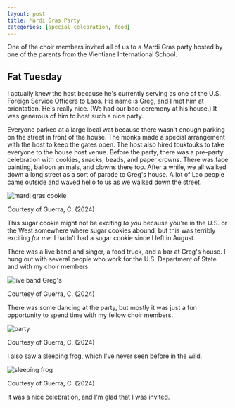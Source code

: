 ```yaml
---
layout: post
title: Mardi Gras Party
categories: [special celebration, food]
---
```


One of the choir members invited all of us to a Mardi Gras party hosted by one of the parents from the Vientiane International School.

## Fat Tuesday

I actually knew the host because he's currently serving as one of the U.S. Foreign Service Officers to Laos. His name is Greg, and I met him at orientation. He's really nice. (We had our baci ceremony at his house.) It was generous of him to host such a nice party. 

Everyone parked at a large local wat because there wasn't enough parking on the street in front of the house. The monks made a special arrangement with the host to keep the gates open. The host also hired touktouks to take everyone to the house host venue. Before the party, there was a pre-party celebration with cookies, snacks, beads, and paper crowns. There was face painting, balloon animals, and clowns there too. After a while, we all walked down a long street as a sort of parade to Greg's house. A lot of Lao people came outside and waved hello to us as we walked down the street. 

![mardi gras cookie](https://lh3.googleusercontent.com/pw/AP1GczM_Gbi31w4hOEgf9Yt64jPijh5dJ-IlrQisUmyM9xcSOzpCK3Rwa37k-HWDd8j6vlpk8yxD0IYZGhAy4HNQPXJ-pNdyPjtuxoB8NT96Nq21-KOITRV1=w1000)

Courtesy of Guerra, C. (2024)

This sugar cookie might not be exciting *to you* because you're in the U.S. or the West somewhere where sugar cookies abound, but this was terribly exciting *for me*. I hadn't had a sugar cookie since I left in August. 

There was a live band and singer, a food truck, and a bar at Greg's house. I hung out with several people who work for the U.S. Department of State and with my choir members. 

![live band Greg's](https://lh3.googleusercontent.com/pw/AP1GczMDYEyuVjLetdHRsAGQQgRJ23yI7RiJSTHs0Jr4cXY4DyWEDc6ZgvMDYh3hAghBQM--SK3Q4fVNC7zlz1FDSt4CNBuE5f4aU8FRONrdfwcmEG9WB0LR=w1000)

Courtesy of Guerra, C. (2024)

There was some dancing at the party, but mostly it was just a fun opportunity to spend time with my fellow choir members. 

![party](https://lh3.googleusercontent.com/pw/AP1GczNvUHF-71V4raAoeMuifBn9uVTnpghMxpwvxkVpwsSuMXutS7_kbS0s0CrJ1AFHF_z8_AGZsIsBLtQp-FaK_6ApYnNLUbXYVIz_nxmpdDQTxPpm1zIv=w1000)

Courtesy of Guerra, C. (2024)

I also saw a sleeping frog, which I've never seen before in the wild. 

![sleeping frog](https://lh3.googleusercontent.com/pw/AP1GczPiIrCLFliiXkQ_PRXFJKDJK8-0xObjU-hgxHKhnm0TCL2JG4SMOqHmga6zAv6PggPlCRXKfjP257RrACNaRSwNWpKeUns64hDTockHSXcrwC60ooPL=w1000)

Courtesy of Guerra, C. (2024)

It was a nice celebration, and I'm glad that I was invited. 


<!-- Hello and welcome. The only purpose of this post is to greet you when your site comes alive for the first time.  
This post will demonstrate some of the more common content & elements found in posts.  
Feel free to delete this post when you are ready to publish your first post.  

Lorem ipsum dolor sit amet, consectetur adipiscing elit. Fusce bibendum neque eget nunc mattis eu sollicitudin enim tincidunt. Vestibulum lacus tortor, ultricies id dignissim ac, bibendum in velit.

## Some great heading (h2)

Proin convallis mi ac felis pharetra aliquam. Curabitur dignissim accumsan rutrum. In arcu magna, aliquet vel pretium et, molestie et arcu.


Mauris lobortis nulla et felis ullamcorper bibendum. Phasellus et hendrerit mauris. Proin eget nibh a massa vestibulum pretium. Suspendisse eu nisl a ante aliquet bibendum quis a nunc. Praesent varius interdum vehicula. Aenean risus libero, placerat at vestibulum eget, ultricies eu enim. Praesent nulla tortor, malesuada adipiscing adipiscing sollicitudin, adipiscing eget est.

## Another great heading (h2)

Lorem ipsum dolor sit amet, consectetur adipiscing elit. Fusce bibendum neque eget nunc mattis eu sollicitudin enim tincidunt. Vestibulum lacus tortor, ultricies id dignissim ac, bibendum in velit.

### Some great subheading (h3)

Proin convallis mi ac felis pharetra aliquam. Curabitur dignissim accumsan rutrum. In arcu magna, aliquet vel pretium et, molestie et arcu. Mauris lobortis nulla et felis ullamcorper bibendum.

Phasellus et hendrerit mauris. Proin eget nibh a massa vestibulum pretium. Suspendisse eu nisl a ante aliquet bibendum quis a nunc.

### Some great subheading (h3)

Praesent varius interdum vehicula. Aenean risus libero, placerat at vestibulum eget, ultricies eu enim. Praesent nulla tortor, malesuada adipiscing adipiscing sollicitudin, adipiscing eget est.

> This quote will *change* your life. It will reveal the <i>secrets</i> of the universe, and all the wonders of humanity. Don't <em>misuse</em> it.

Lorem ipsum dolor sit amet, consectetur adipiscing elit. Fusce bibendum neque eget nunc mattis eu sollicitudin enim tincidunt.

### Some great subheading (h3)

Vestibulum lacus tortor, ultricies id dignissim ac, bibendum in velit. Proin convallis mi ac felis pharetra aliquam. Curabitur dignissim accumsan rutrum.

In arcu magna, aliquet vel pretium et, molestie et arcu. Mauris lobortis nulla et felis ullamcorper bibendum. Phasellus et hendrerit mauris.

#### You might want a sub-subheading (h4)

In arcu magna, aliquet vel pretium et, molestie et arcu. Mauris lobortis nulla et felis ullamcorper bibendum. Phasellus et hendrerit mauris.

In arcu magna, aliquet vel pretium et, molestie et arcu. Mauris lobortis nulla et felis ullamcorper bibendum. Phasellus et hendrerit mauris.

#### But it's probably overkill (h4)

In arcu magna, aliquet vel pretium et, molestie et arcu. Mauris lobortis nulla et felis ullamcorper bibendum. Phasellus et hendrerit mauris.

##### Could be a smaller sub-heading, `pacman` (h5)

In arcu magna, aliquet vel pretium et, molestie et arcu. Mauris lobortis nulla et felis ullamcorper bibendum. Phasellus et hendrerit mauris.

###### Small yet significant sub-heading  (h6)

In arcu magna, aliquet vel pretium et, molestie et arcu. Mauris lobortis nulla et felis ullamcorper bibendum. Phasellus et hendrerit mauris.

### Highlight the code please!!

{% highlight c %}
float Q_rsqrt( float number )
{
	long i;
	float x2, y;
	const float threehalfs = 1.5F;

	x2 = number * 0.5F;
	y  = number;
	i  = * ( long * ) &y;                       // evil floating point bit level hacking
	i  = 0x5f3759df - ( i >> 1 );               // what the fuck? 
	y  = * ( float * ) &i;
	y  = y * ( threehalfs - ( x2 * y * y ) );   // 1st iteration
//	y  = y * ( threehalfs - ( x2 * y * y ) );   // 2nd iteration, this can be removed

	return y;
}
{% endhighlight %}

### Oh hai, an unordered list!!

In arcu magna, aliquet vel pretium et, molestie et arcu. Mauris lobortis nulla et felis ullamcorper bibendum. Phasellus et hendrerit mauris.

- First item, yo
- Second item, dawg
- Third item, what what?!
- Fourth item, fo sheezy my neezy

### Oh hai, an ordered list!!

In arcu magna, aliquet vel pretium et, molestie et arcu. Mauris lobortis nulla et felis ullamcorper bibendum. Phasellus et hendrerit mauris.

1. First item, yo
2. Second item, dawg
3. Third item, what what?!
4. Fourth item, fo sheezy my neezy

## Headings are cool! (h2)

Proin eget nibh a massa vestibulum pretium. Suspendisse eu nisl a ante aliquet bibendum quis a nunc. Praesent varius interdum vehicula. Aenean risus libero, placerat at vestibulum eget, ultricies eu enim. Praesent nulla tortor, malesuada adipiscing adipiscing sollicitudin, adipiscing eget est.

Praesent nulla tortor, malesuada adipiscing adipiscing sollicitudin, adipiscing eget est.

Proin eget nibh a massa vestibulum pretium. Suspendisse eu nisl a ante aliquet bibendum quis a nunc.

### Tables

Title 1               | Title 2               | Title 3               | Title 4
--------------------- | --------------------- | --------------------- | ---------------------
lorem                 | lorem ipsum           | lorem ipsum dolor     | lorem ipsum dolor sit
lorem ipsum dolor sit | lorem ipsum dolor sit | lorem ipsum dolor sit | lorem ipsum dolor sit
lorem ipsum dolor sit | lorem ipsum dolor sit | lorem ipsum dolor sit | lorem ipsum dolor sit
lorem ipsum dolor sit | lorem ipsum dolor sit | lorem ipsum dolor sit | lorem ipsum dolor sit

Title 1 | Title 2 | Title 3 | Title 4
--- | --- | --- | ---
lorem | lorem ipsum | lorem ipsum dolor | lorem ipsum dolor sit
lorem ipsum dolor sit amet | lorem ipsum dolor sit amet consectetur | lorem ipsum dolor sit amet | lorem ipsum dolor sit
lorem ipsum dolor | lorem ipsum | lorem | lorem ipsum
lorem ipsum dolor | lorem ipsum dolor sit | lorem ipsum dolor sit amet | lorem ipsum dolor sit amet consectetur -->
